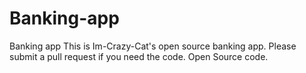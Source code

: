# Banking-app
Banking app
This is Im-Crazy-Cat's open source banking app.
Please submit a pull request if you need the code.
Open Source code.
